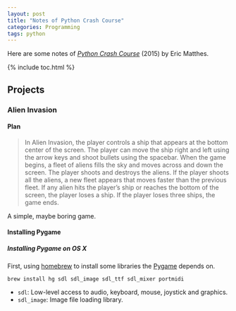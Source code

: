 ```yaml
---
layout: post
title: "Notes of Python Crash Course"
categories: Programming
tags: python
---
```


Here are some notes of [*Python Crash Course*](https://nostarch.com/pythoncrashcourse) (2015) by Eric Matthes.

{% include toc.html %}

## Projects

### Alien Invasion

#### Plan

> In Alien Invasion, the player controls a ship that appears at the bottom center of the screen. The player can move the ship right and left using the arrow keys and shoot bullets using the spacebar. When the game begins, a fleet of aliens fills the sky and moves across and down the screen. The player shoots and destroys the aliens. If the player shoots all the aliens, a new fleet appears that moves faster than the previous fleet. If any alien hits the player’s ship or reaches the bottom of the screen, the player loses a ship. If the player loses three ships, the game ends.

A simple, maybe boring game.

#### Installing Pygame

##### Installing Pygame on OS X

First, using [homebrew](https://brew.sh/) to install some libraries the [Pygame](https://www.pygame.org/news) depends on.

```
brew install hg sdl sdl_image sdl_ttf sdl_mixer portmidi
```

- `sdl`: Low-level access to audio, keyboard, mouse, joystick and graphics.
- `sdl_image`: Image file loading library.

